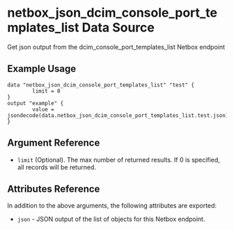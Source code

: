 # netbox\_json\_dcim\_console\_port\_templates\_list Data Source

Get json output from the dcim_console_port_templates_list Netbox endpoint

## Example Usage

```hcl
data "netbox_json_dcim_console_port_templates_list" "test" {
        limit = 0
}
output "example" {
        value = jsondecode(data.netbox_json_dcim_console_port_templates_list.test.json)
}
```

## Argument Reference

* ``limit`` (Optional). The max number of returned results. If 0 is specified, all records will be returned.

## Attributes Reference

In addition to the above arguments, the following attributes are exported:
* ``json`` - JSON output of the list of objects for this Netbox endpoint.


